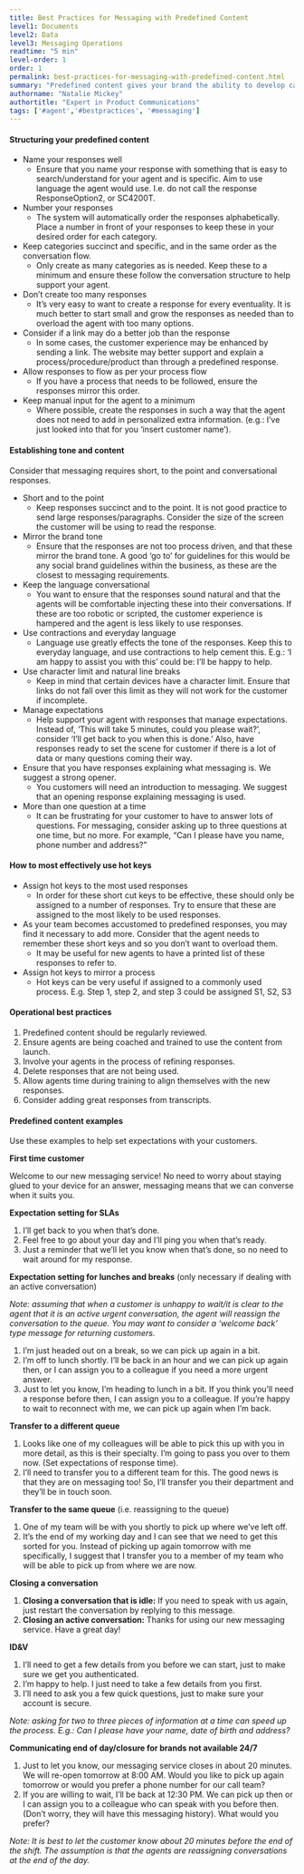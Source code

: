 ```yaml
---
title: Best Practices for Messaging with Predefined Content
level1: Documents
level2: Data
level3: Messaging Operations
readtime: "5 min"
level-order: 1
order: 1
permalink: best-practices-for-messaging-with-predefined-content.html
summary: "Predefined content gives your brand the ability to develop canned responses that accurately reflect your brand’s voice and business needs. This best practice guide takes you through LivePerson’s recommendations on how to structure your predefined content, along with deciding tone and how to most effectively use hot keys."
authorname: "Natalie Mickey"
authortitle: "Expert in Product Communications"
tags: ['#agent','#bestpractices', '#messaging']
---
```



#### Structuring your predefined content

* Name your responses well
  * Ensure that you name your response with something that is easy to search/understand for your agent and is specific. Aim to use language the agent would use. I.e. do not call the response ResponseOption2, or SC4200T.
* Number your responses
  * The system will automatically order the responses alphabetically. Place a number in front of your responses to keep these in your desired order for each category.  
* Keep categories succinct and specific, and in the same order as the conversation flow.
  * Only create as many categories as is needed. Keep these to a minimum and ensure these follow the conversation structure to help support your agent.
* Don’t create too many responses
  * It’s very easy to want to create a response for every eventuality. It is much better to start small and grow the responses as needed than to overload the agent with too many options.
* Consider if a link may do a better job than the response
  * In some cases, the customer experience may be enhanced by sending a link. The website may better support and explain a process/procedure/product than through a predefined response.
* Allow responses to flow as per your process flow
  * If you have a process that needs to be followed, ensure the responses mirror this order.
* Keep manual input for the agent to a minimum
  * Where possible, create the responses in such a way that the agent does not need to add in personalized extra information. (e.g.: I’ve just looked into that for you ‘insert customer name’).

#### Establishing tone and content
Consider that messaging requires short, to the point and conversational responses.

* Short and to the point
  * Keep responses succinct and to the point. It is not good practice to send large responses/paragraphs. Consider the size of the screen the customer will be using to read the response.
* Mirror the brand tone
  * Ensure that the responses are not too process driven, and that these mirror the brand tone. A good ‘go to’ for guidelines for this would be any social brand guidelines within the business, as these are the closest to messaging requirements.
* Keep the language conversational
  * You want to ensure that the responses sound natural and that the agents will be comfortable injecting these into their conversations. If these are too robotic or scripted, the customer experience is hampered and the agent is less likely to use responses.
* Use contractions and everyday language
  * Language use greatly effects the tone of the responses. Keep this to everyday language, and use contractions to help cement this. E.g.: ‘I am happy to assist you with this’ could be: I’ll be happy to help.
* Use character limit and natural line breaks
  * Keep in mind that certain devices have a character limit. Ensure that links do not fall over this limit as they will not work for the customer if incomplete.
* Manage expectations
  * Help support your agent with responses that manage expectations. Instead of, ‘This will take 5 minutes, could you please wait?’, consider ‘I’ll get back to you when this is done.’ Also, have responses ready to set the scene for customer if there is a lot of data or many questions coming their way.
* Ensure that you have responses explaining what messaging is. We suggest a strong opener.
  * You customers will need an introduction to messaging. We suggest that an opening response explaining messaging is used.
* More than one question at a time
  * It can be frustrating for your customer to have to answer lots of questions. For messaging, consider asking up to three questions at one time, but no more. For example, “Can I please have you name, phone number and address?”

#### How to most effectively use hot keys
* Assign hot keys to the most used responses
  * In order for these short cut keys to be effective, these should only be assigned to a number of responses. Try to ensure that these are assigned to the most likely to be used responses.
* As your team becomes accustomed to predefined responses, you may find it necessary to add more. Consider that the agent needs to remember these short keys and so you don’t want to overload them.
  * It may be useful for new agents to have a printed list of these responses to refer to.
* Assign hot keys to mirror a process
  * Hot keys can be very useful if assigned to a commonly used process. E.g. Step 1, step 2, and step 3 could be assigned S1, S2, S3

#### Operational best practices
1.	Predefined content should be regularly reviewed.
2.	Ensure agents are being coached and trained to use the content from launch.
3.	Involve your agents in the process of refining responses.
4.	Delete responses that are not being used.
5.	Allow agents time during training to align themselves with the new responses.
6.	Consider adding great responses from transcripts.

#### Predefined content examples
Use these examples to help set  expectations with your customers.

**First time customer**

Welcome to our new messaging service! No need to worry about staying glued to your device for an answer, messaging means that we can converse when it suits you.

**Expectation setting for SLAs**
1. I’ll get back to you when that’s done.
2. Feel free to go about your day and I’ll ping you when that’s ready.
3. Just a reminder that we’ll let you know when that’s done, so no need to wait around for my response.

**Expectation setting for lunches and breaks**
(only necessary if dealing with an active conversation)

*Note: assuming that when a customer is unhappy to wait/it is clear to the agent that it is an active urgent conversation, the agent will reassign the conversation to the queue. You may want to consider a ‘welcome back’ type message for returning customers.*

1. I’m just headed out on a break, so we can pick up again in a bit.
2. I’m off to lunch shortly. I’ll be back in an hour and we can pick up again then, or I can assign you to a colleague if you need a more urgent answer.
3. Just to let you know, I’m heading to lunch in a bit. If you think you’ll need a response before then, I can assign you to a colleague. If you’re happy to wait to reconnect with me, we can pick up again when I’m back.

**Transfer to a different queue**
1. Looks like one of my colleagues will be able to pick this up with you in more detail, as this is their specialty. I’m going to pass you over to them now. (Set expectations of response time).
2. I’ll need to transfer you to a different team for this. The good news is that they are on messaging too! So, I’ll transfer you their department and they’ll be in touch soon.

**Transfer to the same queue** (i.e. reassigning to the queue)
1. One of my team will be with you shortly to pick up where we’ve left off.
2. It’s the end of my working day and I can see that we need to get this sorted for you. Instead of picking up again tomorrow with me specifically, I suggest that I transfer you to a member of my team who will be able to pick up from where we are now.

**Closing a conversation**

1. **Closing a conversation that is idle:**
If you need to speak with us again, just restart the conversation by replying to this message.
2. **Closing an active conversation:** Thanks for using our new messaging service. Have a great day!

**ID&V**
1. I’ll need to get a few details from you before we can start, just to make sure we get you authenticated.
2. I’m happy to help. I just need to take a few details from you first.
3. I’ll need to ask you a few quick questions, just to make sure your account is secure.

*Note: asking for two to three pieces of information at a time can speed up the process. E.g.: Can I please have your name, date of birth and address?*

**Communicating end of day/closure for brands not available 24/7**
1. Just to let you know, our messaging service closes in about 20 minutes. We will re-open tomorrow at 8:00 AM. Would you like to pick up again tomorrow or would you prefer a phone number for our call team?
2. If you are willing to wait, I’ll be back at 12:30 PM. We can pick up then or I can assign you to a colleague who can speak with you before then. (Don’t worry, they will have this messaging history). What would you prefer?

*Note: It is best to let the customer know about 20 minutes before the end of the shift. The assumption is that the agents are reassigning conversations at the end of the day.*
